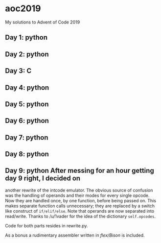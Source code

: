 # aoc2019
My solutions to Advent of Code 2019

## Day 1: python

## Day 2: python

## Day 3: C

## Day 4: python

## Day 5: python

## Day 6: python

## Day 7: python

## Day 8: python

## Day 9: python After messing for an hour getting day 9 right, I decided on
another rewrite of the intcode emulator. The obvious source of confusion was the
handling of operands and their modes for every single opcode. Now they are
handled once, by one function, before being passed on. This makes separate
function calls unnecessary; they are replaced by a switch like construct of
`if/elif/else`. Note that operands are now separated into read/write. Thanks to
/u/1vader for the idea of the dictionary `self.opcodes`.

Code for both parts resides in rewrite.py.

As a bonus a rudimentary assembler written in *flex/Bison* is included.

